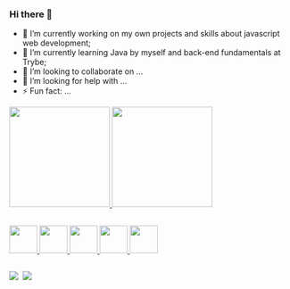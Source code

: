 ### Hi there 👋

- 🔭 I’m currently working on my own projects and skills about javascript web development;
- 🌱 I’m currently learning Java by myself and back-end fundamentals at Trybe;
- 👯 I’m looking to collaborate on ...
- 🤔 I’m looking for help with ...
- ⚡ Fun fact: ...

<div>
  <a href="https://github.com/Valdeci97">
  <img
       height="180px"
       src="https://github-readme-stats.vercel.app/api?username=Valdeci97&show_icons=true&include_all_commits=true&count_private=true&theme=chartreuse-dark" />
  <img height="180px" src="https://github-readme-stats.vercel.app/api/top-langs/?username=Valdeci97&layout=compact&langs_count=16&theme=chartreuse-dark" />
</div>

##

<div>
  <img src="https://cdn.jsdelivr.net/gh/devicons/devicon/icons/javascript/javascript-original.svg" height="50px" />
  <img src="https://cdn.jsdelivr.net/gh/devicons/devicon/icons/react/react-original.svg" height="50px" />
  <img src="https://cdn.jsdelivr.net/gh/devicons/devicon/icons/git/git-original-wordmark.svg" height="50px" />
  <img src="https://cdn.jsdelivr.net/gh/devicons/devicon/icons/html5/html5-original-wordmark.svg" height="50px" />
  <img src="https://cdn.jsdelivr.net/gh/devicons/devicon/icons/css3/css3-original-wordmark.svg" height="50px" />
</div>

##

<div>
  <a href="https://www.linkedin.com/in/valdeci97" target="_blank"><img src="https://img.shields.io/badge/LinkedIn-0077B5?style=for-the-badge&logo=linkedin&logoColor=white" /></a>
  <a href="https://www.instagram.com/valdeci97" target="_blank"><img src"https://img.shields.io/badge/Instagram-E4405F?style=for-the-badge&logo=instagram&logoColor=white" /></a>
  <a href="mailto:moura97.valdeci@gmail.com" target="_blank"><img src="https://img.shields.io/badge/Gmail-D14836?style=for-the-badge&logo=gmail&logoColor=white" /></a>
</div>
